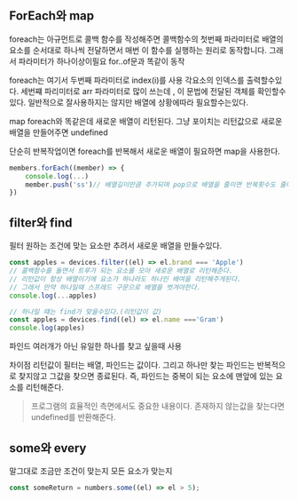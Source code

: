 ## ForEach와 map

foreach는 아규먼트로 콜백 함수를 작성해주면 콜백함수의 첫번째 파라미터로 배열의 요소를 순서대로 하나씩 전달하면서 매번 이 함수를 실행하는 원리로 동작합니다. 그래서 파라미터가 하나이상이필요
for..of문과 똑같이 동작

foreach는 여기서
두번째 파라미터로 index(i)를 사용 각요소의 인덱스를 출력할수있다.
세번쨰 파리미터로 arr 파라미터로 많이 쓰는데 , 이 문법에 전달된 객체를 확인할수있다.
일반적으로 잘사용하지는 않지만 
배열에 상황에따라 필요할수는있다.

map
foreach와 똑같은데 새로운 배열이 리턴된다.  그냥 포이치는 리턴값으로 새로운 배열을 만들어주면 undefined

단순히 반복작업이면 foreach를 반복해서 새로운 배열이 필요하면 map을 사용한다.

```js
members.forEach((member) => {
	console.log(...)
	member.push('ss')// 배열길이만큼 추가되며 pop으로 배열을 줄이면 반복횟수도 줄어들기에 주의한다.
})
```

## filter와 find
필터
원하는 조건에 맞는 요소만 추려서 새로운 배열을 만들수있다.
```js
const apples = devices.filter((el) => el.brand === 'Apple')
// 콜백함수를 돌면서 트루가 되는 요소를 모아 새로운 배열로 리턴해준다.
// 리턴값이 항상 배열이기에 요소가 하나라도 하나인 배여을 리턴해주게된다.
// 그래서 만약 하나일때 스프레드 구문으로 배열을 벗겨야한다.
console.log(...apples)

// 하나일 떄는 find가 맞을수있다.(리턴값이 값)
const apples = devices.find((el) => el.name ==='Gram')
console.log(apples)
```
파인드
여러개가 아닌 유일한 하나를 찾고 싶을때 사용

차이점
리턴값이 필터는 배열, 파인드는 값이다. 그리고 하나만 찾는 파인드는 반복적으로 찾지않고 그값을 찾으면 종료된다.
즉, 파인드는 중복이 되는 요소에 맨앞에 있는 요소를 리턴해준다.
> 프로그램의 효율적인 측면에서도 중요한 내용이다.
> 존재하지 않는값을 찾는다면 undefined를 반환해준다.

## some와 every
말그대로 조금만 조건이 맞는지 모든 요소가 맞는지
```js
const someReturn = numbers.some((el) => el > 5);
```